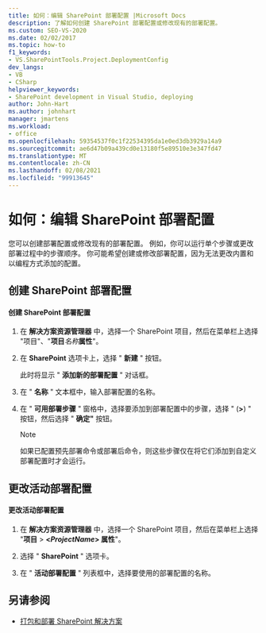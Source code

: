 ```yaml
---
title: 如何：编辑 SharePoint 部署配置 |Microsoft Docs
description: 了解如何创建 SharePoint 部署配置或修改现有的部署配置。
ms.custom: SEO-VS-2020
ms.date: 02/02/2017
ms.topic: how-to
f1_keywords:
- VS.SharePointTools.Project.DeploymentConfig
dev_langs:
- VB
- CSharp
helpviewer_keywords:
- SharePoint development in Visual Studio, deploying
author: John-Hart
ms.author: johnhart
manager: jmartens
ms.workload:
- office
ms.openlocfilehash: 59354537f0c1f22534395da1e0ed3db3929a14a9
ms.sourcegitcommit: ae6d47b09a439cd0e13180f5e89510e3e347fd47
ms.translationtype: MT
ms.contentlocale: zh-CN
ms.lasthandoff: 02/08/2021
ms.locfileid: "99913645"
---
```

# <a name="how-to-edit-a-sharepoint-deployment-configuration"></a>如何：编辑 SharePoint 部署配置
  您可以创建部署配置或修改现有的部署配置。 例如，你可以运行单个步骤或更改部署过程中的步骤顺序。 你可能希望创建或修改部署配置，因为无法更改内置和以编程方式添加的配置。

## <a name="create-a-sharepoint-deployment-configuration"></a>创建 SharePoint 部署配置

#### <a name="to-create-a-sharepoint-deployment-configuration"></a>创建 SharePoint 部署配置

1. 在 **解决方案资源管理器** 中，选择一个 SharePoint 项目，然后在菜单栏上选择 "项目"、"**项目**_名称_**属性**"。

2. 在 **SharePoint** 选项卡上，选择 " **新建** " 按钮。

     此时将显示 " **添加新的部署配置** " 对话框。

3. 在 " **名称** " 文本框中，输入部署配置的名称。

4. 在 " **可用部署步骤** " 窗格中，选择要添加到部署配置中的步骤，选择 " (**>**) " 按钮，然后选择 " **确定"** 按钮。

    > [!NOTE]
    > 如果已配置预先部署命令或部署后命令，则这些步骤仅在将它们添加到自定义部署配置时才会运行。

## <a name="change-the-active-deployment-configuration"></a>更改活动部署配置

#### <a name="to-change-the-active-deployment-configuration"></a>更改活动部署配置

1. 在 **解决方案资源管理器** 中，选择一个 SharePoint 项目，然后在菜单栏上选择 "**项目**  >  **\<*ProjectName*> 属性**"。

2. 选择 " **SharePoint** " 选项卡。

3. 在 " **活动部署配置** " 列表框中，选择要使用的部署配置的名称。

## <a name="see-also"></a>另请参阅
- [打包和部署 SharePoint 解决方案](../sharepoint/packaging-and-deploying-sharepoint-solutions.md)
